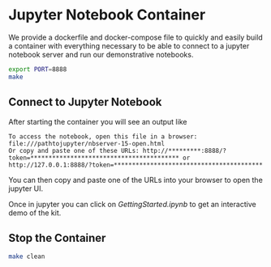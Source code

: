 # Jupyter Notebook Container

We provide a dockerfile and docker-compose file to quickly and easily build a container with everything necessary to be able to connect to a jupyter notebook server and run our demonstrative notebooks.

```bash
export PORT=8888
make
```

## Connect to Jupyter Notebook

After starting the container you will see an output like

```
To access the notebook, open this file in a browser: file:///pathtojupyter/nbserver-15-open.html
Or copy and paste one of these URLs: http://*********:8888/?token=***************************************** or http://127.0.0.1:8888/?token=*****************************************
```

You can then copy and paste one of the URLs into your browser to open the jupyter UI.

Once in jupyter you can click on *GettingStarted.ipynb* to get an interactive demo of the kit.

## Stop the Container

```bash
make clean
```
